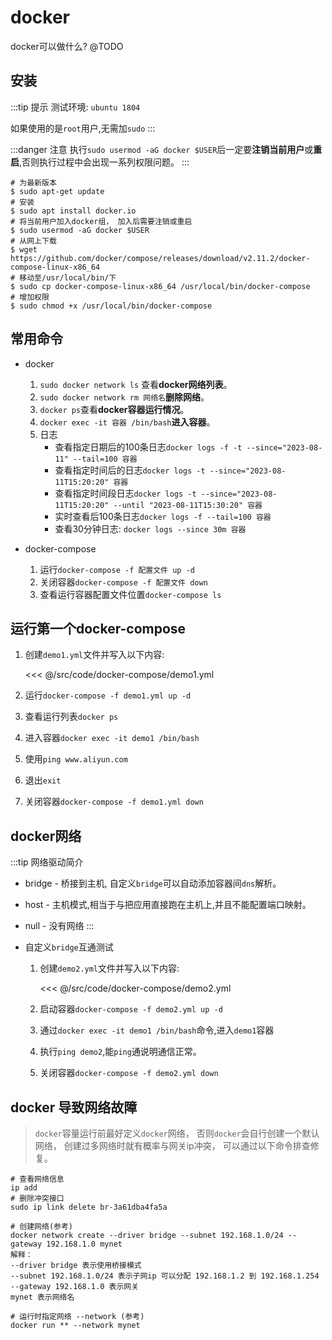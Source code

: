 # docker 

docker可以做什么? @TODO

## 安装

:::tip 提示
测试环境: ``ubuntu 1804``

如果使用的是``root``用户,无需加``sudo``
:::

:::danger 注意
执行``sudo usermod -aG docker $USER``后一定要**注销当前用户**或**重启**,否则执行过程中会出现一系列权限问题。
:::

```shell{5-6}
# 为最新版本
$ sudo apt-get update 
# 安装
$ sudo apt install docker.io
# 将当前用户加入docker组， 加入后需要注销或重启
$ sudo usermod -aG docker $USER
# 从网上下载
$ wget https://github.com/docker/compose/releases/download/v2.11.2/docker-compose-linux-x86_64 
# 移动至/usr/local/bin/下
$ sudo cp docker-compose-linux-x86_64 /usr/local/bin/docker-compose
# 增加权限
$ sudo chmod +x /usr/local/bin/docker-compose
```

## 常用命令

- docker
	1. ``sudo docker network ls`` 查看**docker网络列表**。
	1. ``sudo docker network rm 网络名``**删除网络**。
	1. ``docker ps``查看**docker容器运行情况**。
	1. ``docker exec -it 容器 /bin/bash``**进入容器**。
	1. 日志
		- 查看指定日期后的100条日志``docker logs -f -t --since="2023-08-11" --tail=100 容器``
		- 查看指定时间后的日志``docker logs -t --since="2023-08-11T15:20:20" 容器``
		- 查看指定时间段日志``docker logs -t --since="2023-08-11T15:20:20" --until "2023-08-11T15:30:20" 容器``
		- 实时查看后100条日志``docker logs -f --tail=100 容器``
		- 查看30分钟日志: ``docker logs --since 30m 容器``


- docker-compose

	1. 运行``docker-compose -f 配置文件 up -d``
	1. 关闭容器``docker-compose -f 配置文件 down``
	1. 查看运行容器配置文件位置``docker-compose ls``

## 运行第一个docker-compose

1. 创建``demo1.yml``文件并写入以下内容:
	
	<<< @/src/code/docker-compose/demo1.yml

1. 运行``docker-compose -f demo1.yml up -d``
1. 查看运行列表``docker ps``
1. 进入容器``docker exec -it demo1 /bin/bash``
1. 使用``ping www.aliyun.com``
1. 退出``exit``
1. 关闭容器``docker-compose -f demo1.yml down``

## docker网络

:::tip 网络驱动简介
- bridge - 桥接到主机, 自定义``bridge``可以自动添加容器间``dns``解析。
- host - 主机模式,相当于与把应用直接跑在主机上,并且不能配置端口映射。
- null - 没有网络
:::

- 自定义``bridge``互通测试

	1. 创建``demo2.yml``文件并写入以下内容:

		<<< @/src/code/docker-compose/demo2.yml

	1. 启动容器``docker-compose -f demo2.yml up -d``
	1. 通过``docker exec -it demo1 /bin/bash``命令,进入``demo1``容器
	1. 执行``ping demo2``,能``ping``通说明通信正常。
	1. 关闭容器``docker-compose -f demo2.yml down``

## docker 导致网络故障

> `docker`容量运行前最好定义`docker`网络，
否则`docker`会自行创建一个默认网络，
创建过多网络时就有概率与网关ip冲突，
可以通过以下命令排查修复。

```shell
# 查看网络信息
ip add
# 删除冲突接口
sudo ip link delete br-3a61dba4fa5a

# 创建网络(参考)
docker network create --driver bridge --subnet 192.168.1.0/24 --gateway 192.168.1.0 mynet
解释：
--driver bridge 表示使用桥接模式
--subnet 192.168.1.0/24 表示子网ip 可以分配 192.168.1.2 到 192.168.1.254
--gateway 192.168.1.0 表示网关
mynet 表示网络名

# 运行时指定网络 --network (参考)
docker run ** --network mynet
```
